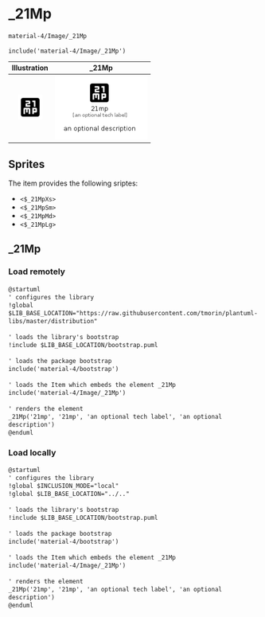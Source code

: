 # _21Mp


```text
material-4/Image/_21Mp
```

```text
include('material-4/Image/_21Mp')
```



| Illustration | _21Mp |
| :---: | :---: |
| ![illustration for Illustration](../../material-4/Image/_21Mp.png) | ![illustration for _21Mp](../../material-4/Image/_21Mp.Local.png) |



## Sprites
The item provides the following sriptes:

- `<$_21MpXs>`
- `<$_21MpSm>`
- `<$_21MpMd>`
- `<$_21MpLg>`





## _21Mp

### Load remotely
```plantuml
@startuml
' configures the library
!global $LIB_BASE_LOCATION="https://raw.githubusercontent.com/tmorin/plantuml-libs/master/distribution"

' loads the library's bootstrap
!include $LIB_BASE_LOCATION/bootstrap.puml

' loads the package bootstrap
include('material-4/bootstrap')

' loads the Item which embeds the element _21Mp
include('material-4/Image/_21Mp')

' renders the element
_21Mp('21mp', '21mp', 'an optional tech label', 'an optional description')
@enduml
```

### Load locally
```plantuml
@startuml
' configures the library
!global $INCLUSION_MODE="local"
!global $LIB_BASE_LOCATION="../.."

' loads the library's bootstrap
!include $LIB_BASE_LOCATION/bootstrap.puml

' loads the package bootstrap
include('material-4/bootstrap')

' loads the Item which embeds the element _21Mp
include('material-4/Image/_21Mp')

' renders the element
_21Mp('21mp', '21mp', 'an optional tech label', 'an optional description')
@enduml
```

